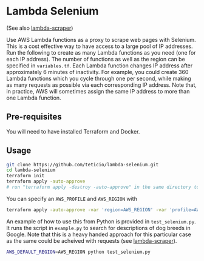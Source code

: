 # Lambda Selenium

(See also [lambda-scraper](https://github.com/teticio/lambda-scraper))

Use AWS Lambda functions as a proxy to scrape web pages with Selenium. This is a cost effective way to have access to a large pool of IP addresses. Run the following to create as many Lambda functions as you need (one for each IP address). The number of functions as well as the region can be specified in `variables.tf`. Each Lambda function changes IP address after approximately 6 minutes of inactivity. For example, you could create 360 Lambda functions which you cycle through one per second, while making as many requests as possible via each corresponding IP address. Note that, in practice, AWS will sometimes assign the same IP address to more than one Lambda function.

## Pre-requisites

You will need to have installed Terraform and Docker.

## Usage

```bash
git clone https://github.com/teticio/lambda-selenium.git
cd lambda-selenium
terraform init
terraform apply -auto-approve
# run "terraform apply -destroy -auto-approve" in the same directory to tear all this down again
```

You can specify an `AWS_PROFILE` and `AWS_REGION` with

```bash
terraform apply -auto-approve -var 'region=AWS_REGION' -var 'profile=AWS_PROFILE'
```

An example of how to use this from Python is provided in `test_selenium.py`. It runs the script in `example.py` to search for descriptions of dog breeds in Google. Note that this is a heavy handed approach for this particular case as the same could be acheived with requests (see [lambda-scraper](https://github.com/teticio/lambda-scraper)).

```bash
AWS_DEFAULT_REGION=AWS_REGION python test_selenium.py
```
